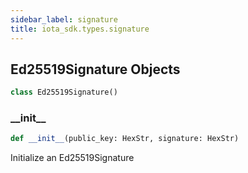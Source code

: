 ```yaml
---
sidebar_label: signature
title: iota_sdk.types.signature
---
```


## Ed25519Signature Objects

```python
class Ed25519Signature()
```

### \_\_init\_\_

```python
def __init__(public_key: HexStr, signature: HexStr)
```

Initialize an Ed25519Signature
